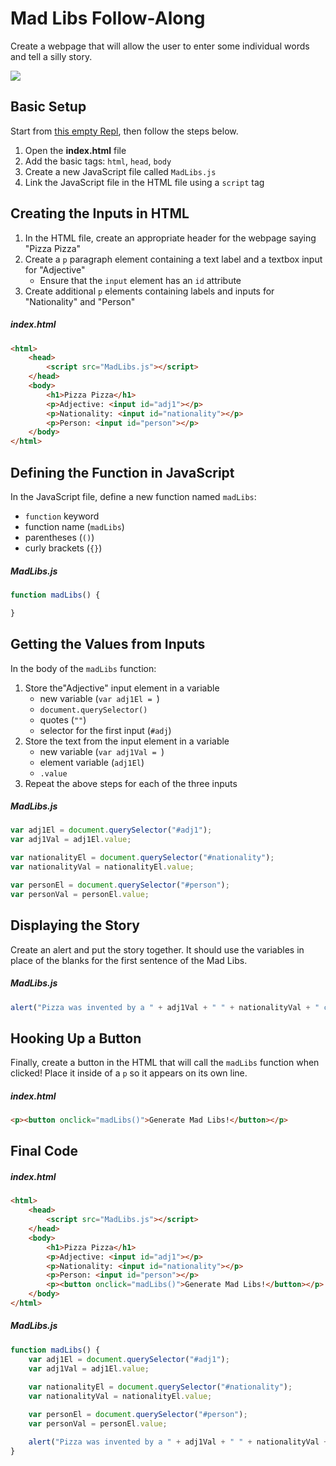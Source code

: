 # Mad Libs Follow-Along
Create a webpage that will allow the user to enter some individual words and tell a silly story.

![](https://i.imgur.com/L0Yd6g4.png)

## Basic Setup
Start from [this empty Repl](https://repl.it/@JosephMaxwell/EmptyWeb#index.html), then follow the steps below.

1. Open the **index.html** file
1. Add the basic tags: `html`, `head`, `body`
1. Create a new JavaScript file called `MadLibs.js`
1. Link the JavaScript file in the HTML file using a `script` tag

## Creating the Inputs in HTML
1. In the HTML file, create an appropriate header for the webpage saying "Pizza Pizza"
1. Create a `p` paragraph element containing a text label and a textbox input for "Adjective"
    - Ensure that the `input` element has an `id` attribute
1. Create additional `p` elements containing labels and inputs for "Nationality" and "Person"

##### index.html
```html
<html>
    <head>
        <script src="MadLibs.js"></script>
    </head>
    <body>
        <h1>Pizza Pizza</h1>
        <p>Adjective: <input id="adj1"></p>
        <p>Nationality: <input id="nationality"></p>
        <p>Person: <input id="person"></p>
    </body>
</html>
```

## Defining the Function in JavaScript
In the JavaScript file, define a new function named `madLibs`:
- `function` keyword
- function name (`madLibs`)
- parentheses (`()`)
- curly brackets (`{}`)

##### MadLibs.js
```js
function madLibs() {

}
```

## Getting the Values from Inputs
In the body of the `madLibs` function:

1. Store the"Adjective" input element in a variable
    - new variable (`var adj1El = `)
    - `document.querySelector()`
    - quotes (`""`)
    - selector for the first input (`#adj`)
1. Store the text from the input element in a variable
    - new variable (`var adj1Val = `)
    - element variable (`adj1El`)
    - `.value`
1. Repeat the above steps for each of the three inputs

##### MadLibs.js
```js
var adj1El = document.querySelector("#adj1");
var adj1Val = adj1El.value;

var nationalityEl = document.querySelector("#nationality");
var nationalityVal = nationalityEl.value;

var personEl = document.querySelector("#person");
var personVal = personEl.value;
```

## Displaying the Story
Create an alert and put the story together. It should use the variables in place of the blanks for the first sentence of the Mad Libs.

##### MadLibs.js
```js
alert("Pizza was invented by a " + adj1Val + " " + nationalityVal + " chef named " + personVal + ".");
```

## Hooking Up a Button
Finally, create a button in the HTML that will call the `madLibs` function when clicked! Place it inside of a `p` so it appears on its own line.

##### index.html
```html
<p><button onclick="madLibs()">Generate Mad Libs!</button></p>
```

## Final Code
##### index.html
```html
<html>
    <head>
        <script src="MadLibs.js"></script>
    </head>
    <body>
        <h1>Pizza Pizza</h1>
        <p>Adjective: <input id="adj1"></p>
        <p>Nationality: <input id="nationality"></p>
        <p>Person: <input id="person"></p>
        <p><button onclick="madLibs()">Generate Mad Libs!</button></p>
    </body>
</html>
```

##### MadLibs.js
```js
function madLibs() {
    var adj1El = document.querySelector("#adj1");
    var adj1Val = adj1El.value;
    
    var nationalityEl = document.querySelector("#nationality");
    var nationalityVal = nationalityEl.value;

    var personEl = document.querySelector("#person");
    var personVal = personEl.value;

    alert("Pizza was invented by a " + adj1Val + " " + nationalityVal + " chef named " + personVal + ".");
}
```